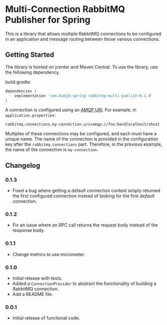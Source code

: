 # Multi-Connection RabbitMQ Publisher for Spring

This is a library that allows multiple RabbitMQ connections to be configured in an
application and message routing between those various connections.

## Getting Started

The library is hosted on jcenter and Maven Central. To use the library, use the
following dependency.

build.gradle:
```groovy
dependencies {
    implementation 'com.budjb:spring-rabbitmq-multi-publish:0.1.0'
}
```

A connection is configured using an [AMQP URI](https://www.rabbitmq.com/uri-spec.html).
For example, in `application.properties`:

```properties
rabbitmq.connections.my-connection.uri=amqp://foo:bar@localhost/vhost
```

Multiples of these connections may be configured, and each must have a unique name. The
name of the connection is provided in the configuration key after the
`rabbitmq.connections` part. Therefore, in the previous example, the name of the connection
is `my-connection`.

## Changelog

### 0.1.3

* Fixed a bug where getting a default connection context simply returned the first
  configured connection instead of looking for the first _default_ connection.

### 0.1.2

* Fix an issue where an RPC call returns the request body instead of the response body.

### 0.1.1

* Change metrics to use micrometer.

### 0.1.0

* Initial release with tests.
* Added a `ConnectionProvider` to abstract the functionality of building a RabbitMQ
  connection.
* Add a README file.

### 0.0.1

 * Initial release of functional code.
